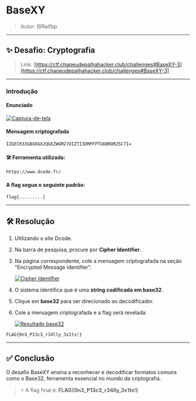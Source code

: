 # BaseXY

> Autor: @Ralfbp

---

## ✨ Desafio: Cryptografia

> Link: [https://ctf.chapeudepalhahacker.club/challenges#BaseXY-3](https://ctf.chapeudepalhahacker.club/challenges#BaseXY-3)

---

### Introdução

#### Enunciado

[![Captura-de-tela](https://i.postimg.cc/j5fD2wcN/Captura-de-tela-2025-06-06-134129.png)](https://postimg.cc/k6nJh5kX)

#### Mensagem criptografada

```
IZGECR33GBXDGX2QGEZWGM27OIZTI3DMPFPTG6BRORZSC7I=
```

#### 🛠️ Ferramenta utilizada:

```
https://www.dcode.fr/
```

#### A flag segue o seguinte padrão:

```
flag{.........}
```

---

## 🛠️ Resolução

1. Utilizando o site Dcode.

2. Na barra de pesquisa, procure por **Cipher Identifier**.

3. Na página correspondente, cole a mensagem criptografada na seção "Encrypted Message Identifier".

   [![Cipher Identifier](https://i.postimg.cc/jdVvcmFQ/Captura-de-tela-2025-06-06-134919.png)](https://postimg.cc/Hj2QsZHV)

4. O sistema identifica que é uma **string codificada em base32**.

5. Clique em **base32** para ser direcionado ao decodificador.

6. Cole a mensagem criptografada e a flag será revelada:

   [![Resultado base32](https://i.postimg.cc/8CCqGxDf/Captura-de-tela-2025-06-06-135126.png)](https://postimg.cc/ZW1fF7WJ)

```
FLAG{0n3_P13c3_r34lly_3x1ts!}
```

---

## ✅ Conclusão

O desafio BaseXY ensina a reconhecer e decodificar formatos comuns como o Base32, ferramenta essencial no mundo da criptografia.

> ⚡ A flag final é: **FLAG{0n3\_P13c3\_r34lly\_3x1ts!}**
